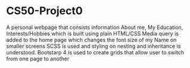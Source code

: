 # CS50-Project0
A personal webpage that consists information About me, My Education, Interests/Hobbies which is built using plain HTML/CSS
Media query is added to the home page which changes the font size of my Name on smaller screens
SCSS is used and styling on nesting and inheritance is understood. Bootstarp 4 is used to create grids that allow user to switch from one 
page to another
